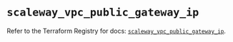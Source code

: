 # `scaleway_vpc_public_gateway_ip`

Refer to the Terraform Registry for docs: [`scaleway_vpc_public_gateway_ip`](https://registry.terraform.io/providers/scaleway/scaleway/2.57.0/docs/resources/vpc_public_gateway_ip).
